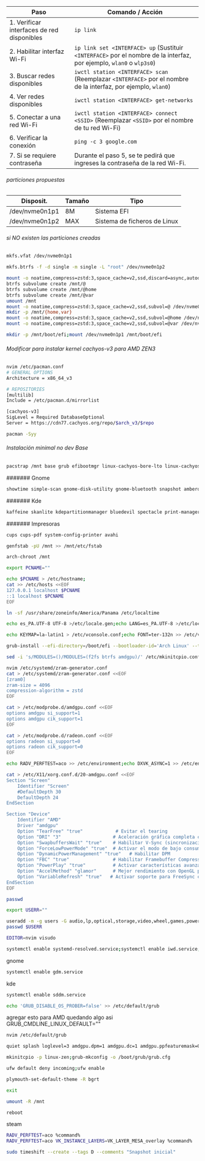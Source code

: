 | Paso | Comando / Acción |
|------|------------------|
| 1. Verificar interfaces de red disponibles | `ip link` |
| 2. Habilitar interfaz Wi-Fi | `ip link set <INTERFACE> up` (Sustituir `<INTERFACE>` por el nombre de la interfaz, por ejemplo, `wlan0` o `wlp3s0`) |
| 3. Buscar redes disponibles | `iwctl station <INTERFACE> scan` (Reemplazar `<INTERFACE>` por el nombre de la interfaz, por ejemplo, `wlan0`) |
| 4. Ver redes disponibles | `iwctl station <INTERFACE> get-networks` |
| 5. Conectar a una red Wi-Fi | `iwctl station <INTERFACE> connect <SSID>` (Reemplazar `<SSID>` por el nombre de tu red Wi-Fi) |
| 6. Verificar la conexión | `ping -c 3 google.com` |
| 7. Si se requiere contraseña | Durante el paso 5, se te pedirá que ingreses la contraseña de la red Wi-Fi. |

###### particiones propuestas
|Disposit.|Tamaño|Tipo|
|---|---|---|
|/dev/nvme0n1p1|8M|Sistema EFI|
|/dev/nvme0n1p2|MAX|Sistema de ficheros de Linux|

###### si *NO existen* las particiones creadas
```bash
mkfs.vfat /dev/nvme0n1p1
```
```bash
mkfs.btrfs -f -d single -m single -L "root" /dev/nvme0n1p2
```

```bash
mount -o noatime,compress=zstd:3,space_cache=v2,ssd,discard=async,autodefrag /dev/nvme0n1p2 /mnt
btrfs subvolume create /mnt/@
btrfs subvolume create /mnt/@home
btrfs subvolume create /mnt/@var
umount /mnt
mount -o noatime,compress=zstd:3,space_cache=v2,ssd,subvol=@ /dev/nvme0n1p2 /mnt
mkdir -p /mnt/{home,var}
mount -o noatime,compress=zstd:3,space_cache=v2,ssd,subvol=@home /dev/nvme0n1p2 /mnt/home
mount -o noatime,compress=zstd:3,space_cache=v2,ssd,subvol=@var /dev/nvme0n1p2 /mnt/var
```

```bash
mkdir -p /mnt/boot/efi;mount /dev/nvme0n1p1 /mnt/boot/efi
```

###### Modificar para instalar kernel cachyos-v3 para AMD ZEN3
```bash
nvim /etc/pacman.conf
# GENERAL OPTIONS
Architecture = x86_64_v3

# REPOSITORIES
[multilib]
Include = /etc/pacman.d/mirrorlist

[cachyos-v3]
SigLevel = Required DatabaseOptional
Server = https://cdn77.cachyos.org/repo/$arch_v3/$repo
```

```bash
pacman -Syy
```

###### Instalación minimal no dev Base
```bash
pacstrap /mnt base grub efibootmgr linux-cachyos-bore-lto linux-cachyos-bore-lto-headers linux-firmware amd-ucode iwd wireless-regdb btrfs-progs f2fs-tools fuse pipewire pipewire-pulse wireplumber pipewire-alsa mesa vulkan-radeon libva-mesa-driver mesa-vdpau lib32-mesa lib32-vulkan-radeon lib32-libva-mesa-driver lib32-mesa-vdpau xf86-video-amdgpu amdgpu amdgpu_top upower sof-firmware sudo ufw thermald timeshift util-linux zram-generator plymouth xorg xorg-server xorg-xwayland wayland terminus-font xdg-user-dirs htop neovim hunspell-es_pa nvme-cli mdadm
```

####### Gnome
```bash
showtime simple-scan gnome-disk-utility gnome-bluetooth snapshot amberol xdg-user-dirs-gtk gdm gnome-shell gnome-control-center nautilus loupe evince gnome-console
```

####### Kde
```bash
kaffeine skanlite kdepartitionmanager bluedevil spectacle print-manager elisa xdg-user-dirs sddm plasma-desktop systemsettings dolphin gwenview okular konsole ark
```

####### Impresoras
```bash
cups cups-pdf system-config-printer avahi
```

```bash
genfstab -pU /mnt >> /mnt/etc/fstab
```

```bash
arch-chroot /mnt
```

```bash
export PCNAME=""
```

```bash
echo $PCNAME > /etc/hostname;
cat >> /etc/hosts <<EOF
127.0.0.1 localhost $PCNAME
::1 localhost $PCNAME
EOF
```

```bash
ln -sf /usr/share/zoneinfo/America/Panama /etc/localtime
```

```bash
echo es_PA.UTF-8 UTF-8 >/etc/locale.gen;echo LANG=es_PA.UTF-8 >/etc/locale.conf;echo LANG=es_PA.UTF-8 >>/etc/environment;echo LC_TIME=C >>/etc/environment;echo LC_COLLATE=C >>/etc/environment;locale-gen
```

```bash
echo KEYMAP=la-latin1 > /etc/vconsole.conf;echo FONT=ter-132n >> /etc/vconsole.conf
```

```bash
grub-install --efi-directory=/boot/efi --bootloader-id='Arch Linux' --target=x86_64-efi
```

```bash
sed -i 's/MODULES=()/MODULES=(f2fs btrfs amdgpu)/' /etc/mkinitcpio.conf
```

```bash
nvim /etc/systemd/zram-generator.conf
cat > /etc/systemd/zram-generator.conf <<EOF
[zram0]
zram-size = 4096
compression-algorithm = zstd
EOF
```

```bash
cat > /etc/modprobe.d/amdgpu.conf <<EOF
options amdgpu si_support=1
options amdgpu cik_support=1
EOF
```

```bash
cat > /etc/modprobe.d/radeon.conf <<EOF
options radeon si_support=0
options radeon cik_support=0
EOF
```

```bash
echo RADV_PERFTEST=aco >> /etc/environment;echo DXVK_ASYNC=1 >> /etc/environment
```

```bash
cat > /etc/X11/xorg.conf.d/20-amdgpu.conf <<EOF 
Section "Screen"
	Identifier "Screen"
	#DefaultDepth 30
	DefaultDepth 24
EndSection

Section "Device"
    Identifier "AMD"
    Driver "amdgpu"
    Option "TearFree" "true"            # Evitar el tearing
    Option "DRI" "3"                   # Aceleración gráfica completa con DRI3
    Option "SwapbuffersWait" "true"    # Habilitar V-Sync (sincronización vertical)
    Option "ForceLowPowerMode" "true"  # Activar el modo de bajo consumo
    Option "DynamicPowerManagement" "true"   # Habilitar DPM
    Option "FBC" "true"                # Habilitar Framebuffer Compression
    Option "PowerPlay" "true"          # Activar características avanzadas de ahorro de energía
    Option "AccelMethod" "glamor"      # Mejor rendimiento con OpenGL para reducir carga
    Option "VariableRefresh" "true"   # Activar soporte para FreeSync con el Samsung G8
EndSection
EOF
```

```bash
passwd
```

```bash
export USERR=""
```

```bash
useradd -m -g users -G audio,lp,optical,storage,video,wheel,games,power,scanner,polkitd -s /bin/bash $USERR
passwd $USERR
```

```bash
EDITOR=nvim visudo
```

```bash
systemctl enable systemd-resolved.service;systemctl enable iwd.service;systemctl enable bluetooth.service;systemctl enable ufw.service;systemctl enable thermald.service;systemctl enable upower.service;sudo systemctl enable fstrim.timer;systemctl enable systemd-zram-setup@zram0.service;
```
gnome
```bash
systemctl enable gdm.service
```
kde
```bash
systemctl enable sddm.service
```

```bash
echo 'GRUB_DISABLE_OS_PROBER=false' >> /etc/default/grub
```
agregar esto para AMD
quedando algo asi GRUB_CMDLINE_LINUX_DEFAULT=""
```bash
nvim /etc/default/grub
```
```bash
quiet splash loglevel=3 amdgpu.dpm=1 amdgpu.dc=1 amdgpu.ppfeaturemask=0xffffffff amdgpu.noretry=0 amdgpu.vm_fragment_size=9
```

```bash
mkinitcpio -p linux-zen;grub-mkconfig -o /boot/grub/grub.cfg
```

```bash
ufw default deny incoming;ufw enable
```
```bash
plymouth-set-default-theme -R bgrt
```

```bash
exit
```
```bash
umount -R /mnt
```
```bash
reboot
```

steam
```bash
RADV_PERFTEST=aco %command%
RADV_PERFTEST=aco VK_INSTANCE_LAYERS=VK_LAYER_MESA_overlay %command%
```
```bash
sudo timeshift --create --tags D --comments "Snapshot inicial"
```

